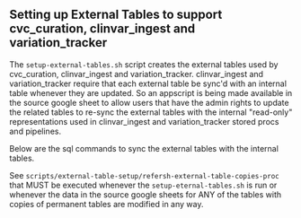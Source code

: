 ## Setting up External Tables to support cvc_curation, clinvar_ingest and variation_tracker
The `setup-external-tables.sh` script creates the external tables used by cvc_curation, clinvar_ingest and variation_tracker. clinvar_ingest and variation_tracker require that each external table be sync'd with an internal table whenever they are updated. So an appscript is being made available in the source google sheet to allow users that have the admin rights to update the related tables to re-sync the external tables with the internal "read-only" representations used in clinvar_ingest and variation_tracker stored procs and pipelines.

Below are the sql commands to sync the external tables with the internal tables.

See `scripts/external-table-setup/refersh-external-table-copies-proc` that MUST be executed whenever the `setup-eternal-tables.sh` is run or whenever the data in the source google sheets for ANY of the tables with copies of permanent tables are modified in any way.
